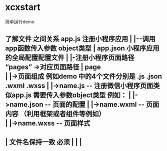 # xcxstart
简单运行demo

了解文件 之间关系
  app.js   注册小程序应用
   |
   |--调用 app函数传入参数 object类型
   |
  app.json 小程序应用的全局配置配置文件
   |
   |-注册小程序页面路径 “pages” ->对应页面路径
   |
 page  
   |
   |->页面组成 例如demo 中的4个文件分别是 .js .json .wxml .wxss
        |
        |->name.js   -- 注册微信小程序页面类似app.js 需要传入参数object类型  例如：
        | 
        |->name.json -- 页面的配置
        | 
        |->name.wxml -- 页面内容 （利用框架或者组件等例如<view></view>）   
        |
        |->name.wxss -- 页面样式             
   ------------------------------------
   |     文件名保持一致  必须             |
   |                                   |
   -------------------------------------
     
